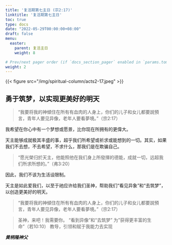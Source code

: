 ```yaml
---
title: '复活期第七主日 (宗2:17)'
linktitle: '复活期第七主日'
toc: true
type: docs
date: "2022-05-29T00:00:00+08:00"
draft: false
menu:
  easter:
    parent: 复活主日
    weight: 8

# Prev/next pager order (if `docs_section_pager` enabled in `params.toml`)
weight: 2
---
```


{{< figure src="/img/spiritual-column/acts2-17.jpeg" >}}

## 勇于筑梦，以实现更美好的明天

> “我要将我的神傾住在所有有血肉的人身上，你们的儿子和女儿都要說預言，青年人要见异像，老年人要看夢境。”（宗2:17）

我希望在你心中有一个梦想或愿景，比你现在所拥有的更偉大。

天主能够成就极其丰盛的事，超乎我们所希望或祈求或能想到的一切。其实，如果我们不去想，不去希望，不求什么，那我们是在欺骗自己。

> “愿光榮归於天主，他能照他在我们身上所發揮的德能，成就一切，远超我们所求所想的。”（弗3:20）

因此，我们不该为生活设限制。

天主是如此爱我们，以至于祂应许给我们圣神，帮助我们“看见异象”和“去筑梦”，以创造更美好的明天。

> “我要将我的神傾住在所有有血肉的人身上，你们的儿子和女儿都要說預言，青年人要见异像，老年人要看夢境。”（宗2:17）

>圣神，来吧！我需要你。
“看到异像”和“去筑梦”
为”获得更丰富的生命”（若10:10）
教导，引领和赋于我能力去实现

___黄柄隆神父___
